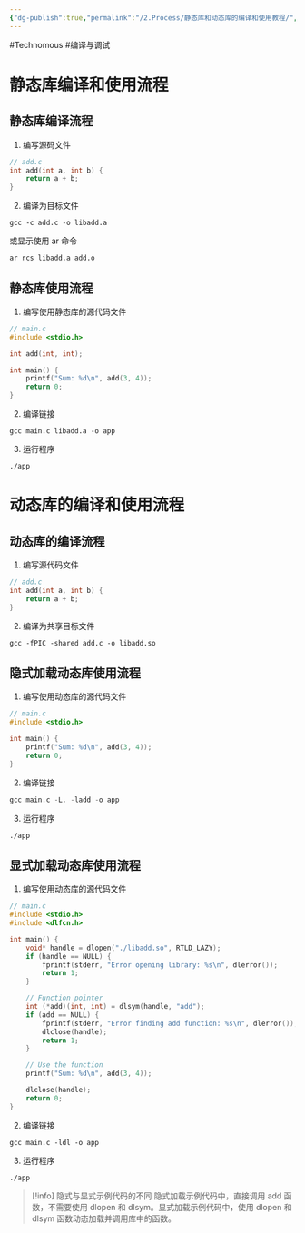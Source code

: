 ```yaml
---
{"dg-publish":true,"permalink":"/2.Process/静态库和动态库的编译和使用教程/","created":"2024-01-18T16:13:56.836+08:00","updated":"2024-01-18T16:30:34.608+08:00"}
---
```


#Technomous #编译与调试 

# 静态库编译和使用流程

## 静态库编译流程

1. 编写源码文件

``` c
// add.c
int add(int a, int b) {
    return a + b;
}
```

2. 编译为目标文件

``` shell
gcc -c add.c -o libadd.a
```

或显示使用 ar 命令

``` shell
ar rcs libadd.a add.o
```

## 静态库使用流程

1. 编写使用静态库的源代码文件

``` c
// main.c
#include <stdio.h>

int add(int, int);

int main() {
    printf("Sum: %d\n", add(3, 4));
    return 0;
}
```

2. 编译链接

``` shell
gcc main.c libadd.a -o app
```

3. 运行程序

``` shell
./app
```

# 动态库的编译和使用流程

## 动态库的编译流程

1. 编写源代码文件

``` c
// add.c
int add(int a, int b) {
    return a + b;
}
```

2. 编译为共享目标文件

``` shell
gcc -fPIC -shared add.c -o libadd.so
```

## 隐式加载动态库使用流程

1. 编写使用动态库的源代码文件

``` c
// main.c
#include <stdio.h>

int main() {
    printf("Sum: %d\n", add(3, 4));
    return 0;
}
```

2. 编译链接

``` c
gcc main.c -L. -ladd -o app
```

3. 运行程序

``` shell
./app
```

## 显式加载动态库使用流程

1. 编写使用动态库的源代码文件

``` c
// main.c
#include <stdio.h>
#include <dlfcn.h>

int main() {
    void* handle = dlopen("./libadd.so", RTLD_LAZY);
    if (handle == NULL) {
        fprintf(stderr, "Error opening library: %s\n", dlerror());
        return 1;
    }

    // Function pointer
    int (*add)(int, int) = dlsym(handle, "add");
    if (add == NULL) {
        fprintf(stderr, "Error finding add function: %s\n", dlerror());
        dlclose(handle);
        return 1;
    }

    // Use the function
    printf("Sum: %d\n", add(3, 4));

    dlclose(handle);
    return 0;
}
```

2. 编译链接

``` shell
gcc main.c -ldl -o app
```

3. 运行程序

``` shell
./app
```


> [!info] 隐式与显式示例代码的不同
> 隐式加载示例代码中，直接调用 add 函数，不需要使用 dlopen 和 dlsym。显式加载示例代码中，使用 dlopen 和 dlsym 函数动态加载并调用库中的函数。
